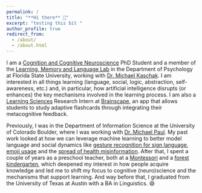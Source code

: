 ```yaml
---
permalink: /
title: "**Hi there** 🔆"
excerpt: "testing this bit "
author_profile: true
redirect_from: 
  - /about/
  - /about.html
---
```

I am a <a href = "https://psychology.fsu.edu/graduate/programs/cognition-and-cognitive-neuroscience">Cognition and Cognitive Neuroscience</a> PhD Student and a member of the <a href= "https://michaelpkaschak.wixsite.com/lml-lab">Learning, Memory and Language Lab</a> in the Department of Psychology at Florida State University, working with <a href = "https://scholar.google.com/citations?user=4OkEqtMAAAAJ&hl=en">Dr. Michael Kaschak</a>. I am interested in all things learning (language, social, logic, abstraction, self-awareness, etc.) and, in particular, how artificial intelligence disrupts (or enhances) the key mechanisms involved in the learning process. I am also a <a href = "https://en.wikipedia.org/wiki/Learning_sciences">Learning Sciences</a> Research Intern at <a href = "https://www.brainscape.com/">Brainscape</a>, an app that allows students to study adaptive flashcards through integrating their metacognitive feedback. 

Previously, I was in the Department of Information Science at the University of Colorado Boulder, where I was working with <a href="http://michaeljpaul.com/">Dr. Michael Paul</a>. My past work looked at how we can leverage machine learning to better model language and social dynamics like <a href="https://arxiv.org/pdf/1710.06836.pdf">gesture recognition for sign language</a>, <a href="https://arxiv.org/pdf/1712.04421.pdf">emoji usage</a> and the <a href="https://link.springer.com/chapter/10.1007/978-3-030-53352-6_16">spread of health misinformation</a>. After that, I spent a couple of years as a preschool teacher, both at a <a href="https://en.wikipedia.org/wiki/Montessori_education#:~:text=A%20Montessori%20classroom%20places%20an,and%20well%2Dprepared%20learning%20environment.">Montessori</a> and a <a href="https://en.wikipedia.org/wiki/Forest_kindergarten">forest kindergarten</a>, which deepened my interest in how people acquire knowledge and led me to shift my focus to cognitive (neuro)science and the mechanisms that support learning. And way before that, I graduated from the University of Texas at Austin with a BA in Linguistics. 😄
